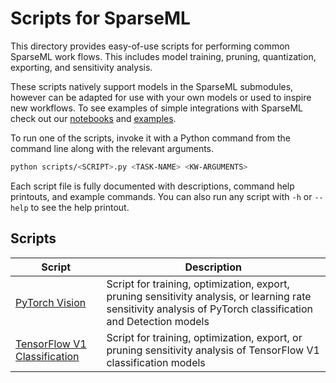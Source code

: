 # Scripts for SparseML

This directory provides easy-of-use scripts for performing common SparseML work
flows.  This includes
model training, pruning, quantization, exporting, and sensitivity analysis.

These scripts natively support models in the SparseML submodules, however can be adapted for use with your own models
or used to inspire new workflows.  To see examples of simple integrations with SparseML check out our
[notebooks](https://github.com/neuralmagic/sparseml/tree/main/notebooks)
and [examples](https://github.com/neuralmagic/sparseml/tree/main/examples).  

To run one of the scripts, invoke it with a Python command from the command line along with the relevant arguments.

```bash
python scripts/<SCRIPT>.py <TASK-NAME> <KW-ARGUMENTS>
```

Each script file is fully documented with descriptions, command help printouts, and example commands.  You can also
run any script with `-h` or `--help` to see the help printout.

## Scripts

| Script     |      Description      |
|----------|-------------|
| [PyTorch Vision](https://github.com/neuralmagic/sparseml/blob/main/scripts/pytorch_vision.py)  | Script for training, optimization, export, pruning sensitivity analysis, or learning rate sensitivity analysis of PyTorch classification and Detection models |
| [TensorFlow V1 Classification](https://github.com/neuralmagic/sparseml/blob/main/scripts/tensorflow_v1_classification.py)  | Script for training, optimization, export, or pruning sensitivity analysis of TensorFlow V1 classification models  |